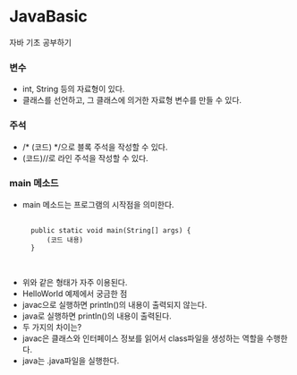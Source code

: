 # JavaBasic
자바 기초 공부하기

### 변수
* int, String 등의 자료형이 있다.
* 클래스를 선언하고, 그 클래스에 의거한 자료형 변수를 만들 수 있다.

### 주석
* /* (코드) */으로 블록 주석을 작성할 수 있다.
* (코드)//로 라인 주석을 작성할 수 있다.

### main 메소드
* main 메소드는 프로그램의 시작점을 의미한다.
    <pre>
    <code>
    public static void main(String[] args) {
        (코드 내용)
    }
    </code>
    </pre>   
* 위와 같은 형태가 자주 이용된다.
* HelloWorld 예제에서 궁금한 점
* javac으로 실행하면 println()의 내용이 출력되지 않는다.
* java로 실행하면 println()의 내용이 출력된다.
* 두 가지의 차이는?
* javac은 클래스와 인터페이스 정보를 읽어서 class파일을 생성하는 역할을 수행한다.
* java는 .java파일을 실행한다.

